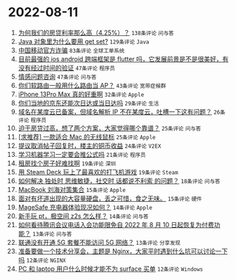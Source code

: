 # 2022-08-11

1. [为何我们的房贷利率那么高（4.25%）？](https://www.v2ex.com/t/872081) `138条评论` `问与答`
1. [Java 对象里为什么要用 get set?](https://www.v2ex.com/t/872064) `129条评论` `Java`
1. [中国移动官方诈骗](https://www.v2ex.com/t/872095) `83条评论` `全球工单系统`
1. [目前最强的 ios android 跨端框架是 flutter 吗，它发展前景是不是很美好，有没有经过时间的验证](https://www.v2ex.com/t/872077) `47条评论` `程序员`
1. [情感问题咨询](https://www.v2ex.com/t/872100) `47条评论` `问与答`
1. [你们软路由一般用什么路由当 AP？](https://www.v2ex.com/t/872108) `43条评论` `宽带症候群`
1. [iPhone 13Pro Max 真的好重啊](https://www.v2ex.com/t/872123) `32条评论` `Apple`
1. [你们当地的京东还能次日达或当日达吗](https://www.v2ex.com/t/872126) `29条评论` `生活`
1. [域名在某度云已备案，但域名解析 IP 不在某度云，吐槽一下这有问题？](https://www.v2ex.com/t/872113) `26条评论` `程序员`
1. [迫于房贷过高，想了两个方案，大家觉得哪个靠谱？](https://www.v2ex.com/t/872158) `25条评论` `问与答`
1. [[求推荐] 一款适合 Mac 的无线鼠标](https://www.v2ex.com/t/872142) `25条评论` `Apple`
1. [提议取消帖子回复时，楼主的铜币收益](https://www.v2ex.com/t/872098) `24条评论` `V2EX`
1. [学习机器学习一定要会推公式吗](https://www.v2ex.com/t/872116) `21条评论` `程序员`
1. [租房找个房子好难找啊](https://www.v2ex.com/t/872076) `19条评论` `深圳`
1. [用 Steam Deck 玩上了最喜欢的打飞机游戏](https://www.v2ex.com/t/872063) `19条评论` `Steam`
1. [如何解决 独处时 思维敏捷，社交时 话都说不利索 的问题？](https://www.v2ex.com/t/872072) `18条评论` `问与答`
1. [MacBook 刘海对策集合](https://www.v2ex.com/t/872151) `15条评论` `Apple`
1. [面对有坏道出现的大容量硬盘，丢之可惜，食之无味。](https://www.v2ex.com/t/872073) `15条评论` `硬件`
1. [MageSafe 充电器体验现况如何？](https://www.v2ex.com/t/872089) `14条评论` `Apple`
1. [新手玩 pt，极空间 z2s 怎么样？](https://www.v2ex.com/t/872087) `14条评论` `问与答`
1. [如何看待腾讯会议电话入会功能限免自 2022 年 8 月 10 日起恢复为付费功能？](https://www.v2ex.com/t/872118) `13条评论` `问与答`
1. [联通没有开通 5G 套餐不能访问 5G 网络？](https://www.v2ex.com/t/872070) `13条评论` `分享发现`
1. [准备要做一个技术分享会，主题是 Nginx，大家平时遇到什么坑可以讨论一下吗](https://www.v2ex.com/t/872148) `12条评论` `NGINX`
1. [PC 和 laptop 用户什么时候才能不为 surface 买单](https://www.v2ex.com/t/872078) `12条评论` `Windows`
